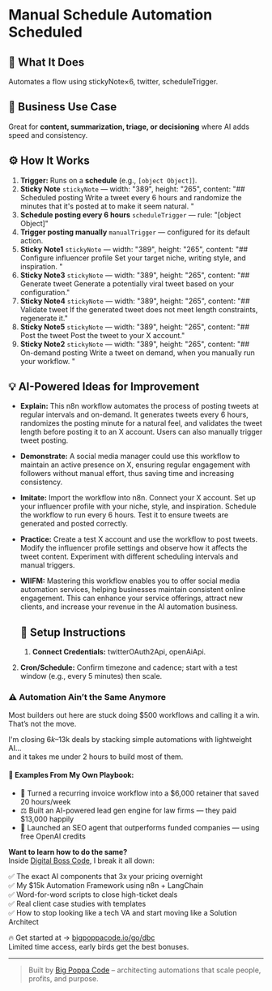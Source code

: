 # Manual Schedule Automation Scheduled
  ## 🚀 What It Does
  Automates a flow using stickyNote×6, twitter, scheduleTrigger.
  
  ## 💼 Business Use Case
  Great for **content, summarization, triage, or decisioning** where AI adds speed and consistency.
  
  ## ⚙️ How It Works
  1. **Trigger:** Runs on a **schedule** (e.g., `[object Object]`).
  2. **Sticky Note** `stickyNote` — width: "389", height: "265", content: "## Scheduled posting 
Write a tweet every 6 hours and randomize the minutes that it's posted at to make it seem natural.
"
3. **Schedule posting every 6 hours** `scheduleTrigger` — rule: "[object Object]"
4. **Trigger posting manually** `manualTrigger` — configured for its default action.
5. **Sticky Note1** `stickyNote` — width: "389", height: "265", content: "## Configure influencer profile 
Set your target niche, writing style, and inspiration.
"
6. **Sticky Note3** `stickyNote` — width: "389", height: "265", content: "## Generate tweet
Generate a potentially viral tweet based on your configuration."
7. **Sticky Note4** `stickyNote` — width: "389", height: "265", content: "## Validate tweet
If the generated tweet does not meet length constraints, regenerate it."
8. **Sticky Note5** `stickyNote` — width: "389", height: "265", content: "## Post the tweet
Post the tweet to your X account."
9. **Sticky Note2** `stickyNote` — width: "389", height: "265", content: "## On-demand posting 
Write a tweet on demand, when you manually run your workflow.
"
  
  ## 💡 AI-Powered Ideas for Improvement
  - **Explain:** This n8n workflow automates the process of posting tweets at regular intervals and on-demand. It generates tweets every 6 hours, randomizes the posting minute for a natural feel, and validates the tweet length before posting it to an X account. Users can also manually trigger tweet posting.

- **Demonstrate:** A social media manager could use this workflow to maintain an active presence on X, ensuring regular engagement with followers without manual effort, thus saving time and increasing consistency.

- **Imitate:** Import the workflow into n8n. Connect your X account. Set up your influencer profile with your niche, style, and inspiration. Schedule the workflow to run every 6 hours. Test it to ensure tweets are generated and posted correctly.

- **Practice:** Create a test X account and use the workflow to post tweets. Modify the influencer profile settings and observe how it affects the tweet content. Experiment with different scheduling intervals and manual triggers.

- **WIIFM:** Mastering this workflow enables you to offer social media automation services, helping businesses maintain consistent online engagement. This can enhance your service offerings, attract new clients, and increase your revenue in the AI automation business.
  
  ## 🔧 Setup Instructions
  1. **Connect Credentials:** twitterOAuth2Api, openAiApi.
2. **Cron/Schedule:** Confirm timezone and cadence; start with a test window (e.g., every 5 minutes) then scale.
  
### ⚠️ Automation Ain’t the Same Anymore

Most builders out here are stuck doing $500 workflows and calling it a win.  
That’s not the move.  

I'm closing $6k–$13k deals by stacking simple automations with lightweight AI...  
and it takes me under 2 hours to build most of them.

#### 🧠 Examples From My Own Playbook:
- 🔁 Turned a recurring invoice workflow into a $6,000 retainer that saved 20 hours/week  
- ⚖️ Built an AI-powered lead gen engine for law firms — they paid $13,000 happily  
- 🚀 Launched an SEO agent that outperforms funded companies — using free OpenAI credits  

**Want to learn how to do the same?**  
Inside [Digital Boss Code](https://bigpoppacode.io/go/dbc), I break it all down:

✅ The exact AI components that 3x your pricing overnight  
✅ My $15k Automation Framework using n8n + LangChain  
✅ Word-for-word scripts to close high-ticket deals  
✅ Real client case studies with templates  
✅ How to stop looking like a tech VA and start moving like a Solution Architect  

🔥 Get started at → [bigpoppacode.io/go/dbc](https://bigpoppacode.io/go/dbc)  
Limited time access, early birds get the best bonuses.

---
> Built by [Big Poppa Code](https://bigpoppacode.io) – architecting automations that scale people, profits, and purpose.
  